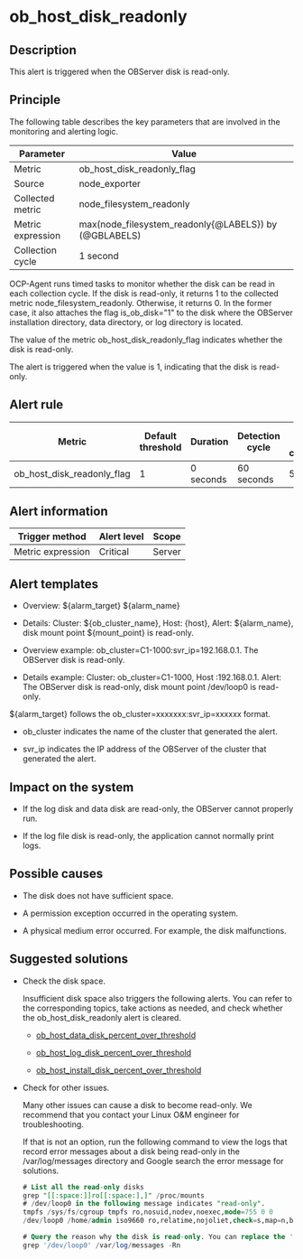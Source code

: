 ob_host_disk_readonly
==========================================

**Description**
------------------------------------

This alert is triggered when the OBServer disk is read-only.

Principle
------------------------------

The following table describes the key parameters that are involved in the monitoring and alerting logic.

|     Parameter     |                         Value                         |
|-------------------|-------------------------------------------------------|
| Metric            | ob_host_disk_readonly_flag                            |
| Source            | node_exporter                                         |
| Collected metric  | node_filesystem_readonly                              |
| Metric expression | max(node_filesystem_readonly{@LABELS}) by (@GBLABELS) |
| Collection cycle  | 1 second                                              |

OCP-Agent runs timed tasks to monitor whether the disk can be read in each collection cycle. If the disk is read-only, it returns 1 to the collected metric node_filesystem_readonly. Otherwise, it returns 0. In the former case, it also attaches the flag is_ob_disk="1" to the disk where the OBServer installation directory, data directory, or log directory is located.

The value of the metric ob_host_disk_readonly_flag indicates whether the disk is read-only.

The alert is triggered when the value is 1, indicating that the disk is read-only.

**Alert rule**
-----------------------------------

|           Metric           | Default threshold | Duration  | Detection cycle | Time before clearance |
|----------------------------|-------------------|-----------|-----------------|-----------------------|
| ob_host_disk_readonly_flag | 1                 | 0 seconds | 60 seconds      | 5 minutes             |

**Alert information**
------------------------------------------

|  Trigger method   | Alert level | Scope  |
|-------------------|-------------|--------|
| Metric expression | Critical    | Server |

**Alert templates**
----------------------------------------

* Overview: \${alarm_target} \${alarm_name}

* Details: Cluster: \${ob_cluster_name}, Host: \{host}, Alert: \${alarm_name}, disk mount point ${mount_point} is read-only.

* Overview example: ob_cluster=C1-1000:svr_ip=192.168.0.1. The OBServer disk is read-only.

* Details example: Cluster: ob_cluster=C1-1000, Host :192.168.0.1. Alert: The OBServer disk is read-only, disk mount point /dev/loop0 is read-only.

\${alarm_target} follows the ob_cluster=xxxxxxx:svr_ip=xxxxxx format.

* ob_cluster indicates the name of the cluster that generated the alert.

* svr_ip indicates the IP address of the OBServer of the cluster that generated the alert.

**Impact on the system**
---------------------------------------------

* If the log disk and data disk are read-only, the OBServer cannot properly run.

* If the log file disk is read-only, the application cannot normally print logs.

**Possible causes**
----------------------------------------

* The disk does not have sufficient space.

* A permission exception occurred in the operating system.

* A physical medium error occurred. For example, the disk malfunctions.

**Suggested solutions**
--------------------------------------------

* Check the disk space.

  Insufficient disk space also triggers the following alerts. You can refer to the corresponding topics, take actions as needed, and check whether the ob_host_disk_readonly alert is cleared.
  * [ob_host_data_disk_percent_over_threshold](35.ob_host_data_disk_percent_over_threshold.md)

  * [ob_host_log_disk_percent_over_threshold](36.ob_host_log_disk_percent_over_threshold.md)

  * [ob_host_install_disk_percent_over_threshold](37.ob_host_install_disk_percent_over_threshold.md)

* Check for other issues.

  Many other issues can cause a disk to become read-only. We recommend that you contact your Linux O\&M engineer for troubleshooting.

  If that is not an option, run the following command to view the logs that record error messages about a disk being read-only in the /var/log/messages directory and Google search the error message for solutions.

  ```sql
  # List all the read-only disks
  grep "[[:space:]]ro[[:space:],]" /proc/mounts
  # /dev/loop0 in the following message indicates "read-only". 
  tmpfs /sys/fs/cgroup tmpfs ro,nosuid,nodev,noexec,mode=755 0 0
  /dev/loop0 /home/admin iso9660 ro,relatime,nojoliet,check=s,map=n,blocksize=2048 0 0
  
  # Query the reason why the disk is read-only. You can replace the '/dev/loop0' with 'readonly'. 
  grep '/dev/loop0' /var/log/messages -Rn
  ```
